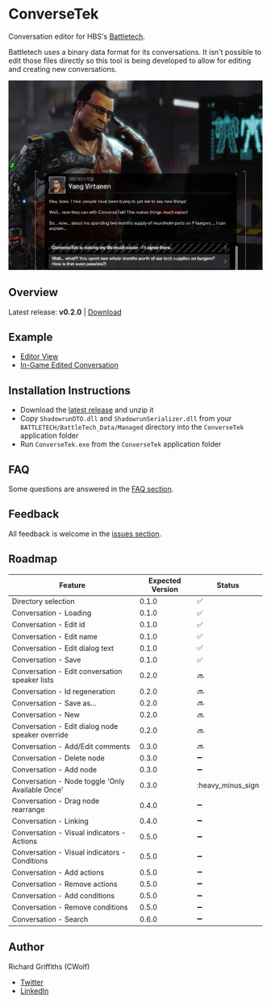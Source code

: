 # ConverseTek

Conversation editor for HBS's [Battletech](http://battletechgame.com/).

Battletech uses a binary data format for its conversations. It isn't possible to edit those files directly so this tool is being developed to allow for editing and creating new conversations.

![Example Conversation](./docs/images/conversetek-example.png)

## Overview

Latest release: **v0.2.0** | [Download](https://github.com/CWolfs/ConverseTek/releases/tag/v0.2.0)

## Example

* [Editor View](./docs/images/conversetek-example-2.png)
* [In-Game Edited Conversation](./docs/images/conversetek-example.png)

## Installation Instructions

* Download the [latest release](https://github.com/CWolfs/ConverseTek/releases/) and unzip it
* Copy `ShadowrunDTO.dll` and `ShadowrunSerializer.dll` from your `BATTLETECH/BattleTech_Data/Managed` directory into the `ConverseTek` application folder
* Run `ConverseTek.exe` from the `ConverseTek` application folder

## FAQ

Some questions are answered in the [FAQ section](./docs/faq.md).

## Feedback

All feedback is welcome in the [issues section](https://github.com/CWolfs/ConverseTek/issues).

## Roadmap

| Feature | Expected Version | Status  |
| ------- | ---------------- | ------- |
| Directory selection | 0.1.0 | :white_check_mark: |
| Conversation - Loading | 0.1.0 | :white_check_mark: |
| Conversation - Edit id | 0.1.0 | :white_check_mark: |
| Conversation - Edit name | 0.1.0 | :white_check_mark: |
| Conversation - Edit dialog text | 0.1.0 | :white_check_mark: |
| Conversation - Save | 0.1.0 | :white_check_mark: |
| Conversation - Edit conversation speaker lists | 0.2.0 | :soon: |
| Conversation - Id regeneration | 0.2.0 | :soon: |
| Conversation - Save as... | 0.2.0 | :soon: |
| Conversation - New | 0.2.0 | :soon: |
| Conversation - Edit dialog node speaker override | 0.2.0 | :soon: |
| Conversation - Add/Edit comments | 0.3.0 | :soon: |
| Conversation - Delete node | 0.3.0 | :heavy_minus_sign: |
| Conversation - Add node | 0.3.0 | :heavy_minus_sign: |
| Conversation - Node toggle 'Only Available Once' | 0.3.0 | :heavy_minus_sign |
| Conversation - Drag node rearrange | 0.4.0 | :heavy_minus_sign: |
| Conversation - Linking | 0.4.0 | :heavy_minus_sign: |
| Conversation - Visual indicators - Actions | 0.5.0 | :heavy_minus_sign: |
| Conversation - Visual indicators - Conditions | 0.5.0 | :heavy_minus_sign: |
| Conversation - Add actions | 0.5.0 | :heavy_minus_sign: |
| Conversation - Remove actions | 0.5.0 | :heavy_minus_sign: |
| Conversation - Add conditions | 0.5.0 | :heavy_minus_sign: |
| Conversation - Remove conditions | 0.5.0 | :heavy_minus_sign: |
| Conversation - Search | 0.6.0 | :heavy_minus_sign: |

## Author

Richard Griffiths (CWolf)
  * [Twitter](https://twitter.com/CWolf)
  * [LinkedIn](https://www.linkedin.com/in/richard-griffiths-436b7a19/)